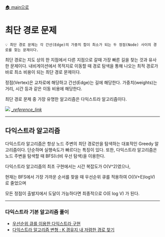 [🏠 main으로](../../README.md)

# 최단 경로 문제

```
💡 최단 경로 문제는 각 간선(Edge)의 가중치 합이 최소가 되는 두 정점(Node) 사이의 경로를 찾는 문제이다.
```

최단 경로는 지도 상의 한 지점에서 다른 지점으로 갈때 가장 빠른 길을 찾는 것과 유사한 문제이다.
내비게이션에서 목적지로 이동할 때 경로 탐색을 통해 나오는 최적 경로가 바로 최소 비용이 되는 최단 경로 문제이다.

정점(Vertex)은 교차로에 해당하고 간선(Edge)는 길에 해당한다.
가중치(weights)는 거리, 시간 등과 같은 이동 비용에 해당한다.

최단 경로 문제 중 가장 유명한 알고리즘은 다익스트라 알고리즘이다.


![](https://www.researchgate.net/profile/Atta-Ur-Rehman-6/publication/331484960/figure/fig1/AS:732550733512704@1551665113143/Illustration-of-Dijkstras-algorithm.ppm)
[__reference_link_](https://www.researchgate.net/publication/331484960_EMERGENCY_EVACUATION_GUIDANCE_SYSTEM_FOR_UNDERGROUND_MINERS)


---

## 다익스트라 알고리즘

다익스트라 알고리즘은 항상 노드 주변의 최단 경로만을 탐색하는 대표적인 Greedy 알고리즘이다.
단순하며 실행속도가 빠르다는 특징이 있다.
또한, 다익스트라 알고리즘은 노드 주변을 탐색할 때 BFS(너비 우선 탐색)을 이용한다.

다익스트라 알고리즘의 최초 구현에서는 시간 복잡도가 O(V^2)였으나,

현재는 BFS에서 가장 가까운 순서를 찾을 때 우선순위 큐를 적용하여 O((V+E)logV) 로 줄었으며

모든 정점이 출발지에서 도달이 가능하다면 최종적으로 O(E log V) 가 된다.

---

### 다익스트라 기본 알고리즘 풀이
* [우선순위 큐를 이용한 다익스트라 구현](./Dijkstra_네트워크_딜레이_타임.py)
* [다익스트라 알고리즘 변형 : K 경유지 내 저렴한 경로 찾기](./Dijkstra_K_경유지_내_저렴한_항공권.py)